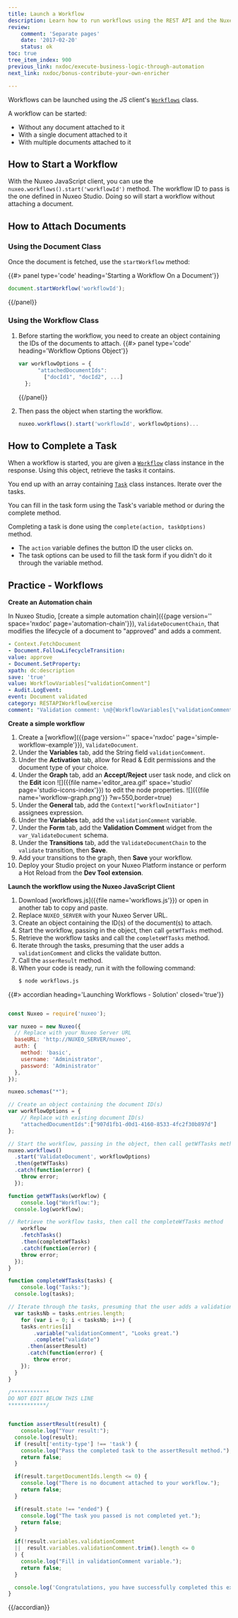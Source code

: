 ```yaml
---
title: Launch a Workflow
description: Learn how to run workflows using the REST API and the Nuxeo JavaScript Client.
review:
    comment: 'Separate pages'
    date: '2017-02-20'
    status: ok
toc: true
tree_item_index: 900
previous_link: nxdoc/execute-business-logic-through-automation
next_link: nxdoc/bonus-contribute-your-own-enricher

---
```


Workflows can be launched using the JS client's [`Workflows`](https://nuxeo.github.io/nuxeo-js-client/latest/Workflows.html) class.

A workflow can be started:

*   Without any document attached to it
*   With a single document attached to it
*   With multiple documents attached to it

## How to Start a Workflow

With the Nuxeo JavaScript client, you can use the `nuxeo.workflows().start('workflowId')` method. The workflow ID to pass is the one defined in Nuxeo Studio. Doing so will start a workflow without attaching a document.

## How to Attach Documents

### Using the Document Class

Once the document is fetched, use the `startWorkflow` method:

{{#> panel type='code' heading='Starting a Workflow On a Document'}}

```javascript
document.startWorkflow('workflowId');
```

{{/panel}}

### Using the Workflow Class

1. Before starting the workflow, you need to create an object containing the IDs of the documents to attach.
    {{#> panel type='code' heading='Workflow Options Object'}}

    ```javascript
    var workflowOptions = {
          "attachedDocumentIds":
            ["docId1", "docId2", ...]
      };
    ```

    {{/panel}}
2. Then pass the object when starting the workflow.
    ```javascript
    nuxeo.workflows().start('workflowId', workflowOptions)...
    ```

## How to Complete a Task

When a workflow is started, you are given a [`Workflow`](https://nuxeo.github.io/nuxeo-js-client/latest/Workflow.html) class instance in the response. Using this object, retrieve the tasks it contains.

You end up with an array containing [`Task`](https://nuxeo.github.io/nuxeo-js-client/latest/Task.html) class instances. Iterate over the tasks.

You can fill in the task form using the Task's variable method or during the complete method.

Completing a task is done using the `complete(action, taskOptions)` method.
  *   The `action` variable defines the button ID the user clicks on.
  *   The task options can be used to fill the task form if you didn't do it through the variable method.

## Practice - Workflows

**Create an Automation chain**

In Nuxeo Studio, [create a simple automation chain]({{page version='' space='nxdoc' page='automation-chain'}}), `ValidateDocumentChain`, that modifies the lifecycle of a document to "approved" and adds a comment.

```yaml
- Context.FetchDocument
- Document.FollowLifecycleTransition:
value: approve
- Document.SetProperty:
xpath: dc:description
save: 'true'
value: WorkflowVariables["validationComment"]
- Audit.LogEvent:
event: Document validated
category: RESTAPIWorkflowExercise
comment: "Validation comment: \n@{WorkflowVariables[\"validationComment\"]}"
```

**Create a simple workflow**

1.  Create a [workflow]({{page version='' space='nxdoc' page='simple-workflow-example'}}), `ValidateDocument`.
2.  Under the **Variables** tab, add the String field `validationComment`.
4.  Under the **Activation** tab, allow for Read & Edit permissions and the document type of your choice.
5.  Under the **Graph** tab, add an **Accept/Reject** user task node, and click on the **Edit** icon ![]({{file name='editor_area.gif' space='studio' page='studio-icons-index'}}) to edit the node properties.
    ![]({{file name='workflow-graph.png'}} ?w=550,border=true)
6.  Under the **General** tab, add the `Context["workflowInitiator"]` assignees expression.
7.  Under the **Variables** tab, add the `validationComment` variable.
8.  Under the **Form** tab, add the **Validation Comment** widget from the `var_ValidateDocument` schema.
9.  Under the **Transitions** tab, add the `ValidateDocumentChain` to the `validate` transition, then **Save**.
10. Add your transitions to the graph, then **Save** your workflow.
11. Deploy your Studio project on your Nuxeo Platform instance or perform a Hot Reload from the **Dev Tool extension**.

**Launch the workflow using the Nuxeo JavaScript Client**

1. Download [workflows.js]({{file name='workflows.js'}}) or open in another tab to copy and paste.
2. Replace `NUXEO_SERVER` with your Nuxeo Server URL.
3. Create an object containing the ID(s) of the document(s) to attach.
4. Start the workflow, passing in the object, then call `getWfTasks` method.
5. Retrieve the workflow tasks and call the `completeWfTasks` method.
6. Iterate through the tasks, presuming that the user adds a `validationComment` and clicks the validate button.
7. Call the `asserResult` method.
8. When your code is ready, run it with the following command:
    ```bash
    $ node workflows.js
    ```

{{#> accordian heading='Launching Workflows - Solution' closed='true'}}

```javascript

const Nuxeo = require('nuxeo');

var nuxeo = new Nuxeo({
  // Replace with your Nuxeo Server URL
  baseURL: 'http://NUXEO_SERVER/nuxeo',
  auth: {
    method: 'basic',
    username: 'Administrator',
    password: 'Administrator'
  },
});

nuxeo.schemas("*");

// Create an object containing the document ID(s)
var workflowOptions = {
    // Replace with existing document ID(s)
  	"attachedDocumentIds":["907d1fb1-d0d1-4160-8533-4fc2f30b897d"]
};

// Start the workflow, passing in the object, then call getWfTasks method
nuxeo.workflows()
  .start('ValidateDocument', workflowOptions)
  .then(getWfTasks)
  .catch(function(error) {
    throw error;
  });

function getWfTasks(workflow) {
	console.log("Workflow:");
  console.log(workflow);

// Retrieve the workflow tasks, then call the completeWfTasks method
	workflow
  	.fetchTasks()
    .then(completeWfTasks)
    .catch(function(error) {
    throw error;
  });
}

function completeWfTasks(tasks) {
	console.log("Tasks:");
  console.log(tasks);

// Iterate through the tasks, presuming that the user adds a validationComment  and clicks the validate button
  var tasksNb = tasks.entries.length;
	for (var i = 0; i < tasksNb; i++) {
    tasks.entries[i]
    	.variable("validationComment", "Looks great.")
    	.complete("validate")
      .then(assertResult)
      .catch(function(error) {
    	throw error;
  	});
  }
}

/************
DO NOT EDIT BELOW THIS LINE
************/


function assertResult(result) {
	console.log("Your result:");
  console.log(result);
  if (result['entity-type'] !== 'task') {
    console.log("Pass the completed task to the assertResult method.");
    return false;
  }

  if(result.targetDocumentIds.length <= 0) {
    console.log("There is no document attached to your workflow.");
    return false;
  }

  if(result.state !== "ended") {
    console.log("The task you passed is not completed yet.");
    return false;
  }

  if(!result.variables.validationComment
  ||  result.variables.validationComment.trim().length <= 0
  ) {
    console.log("Fill in validationComment variable.");
    return false;
  }

  console.log('Congratulations, you have successfully completed this exercise.');
}

```

{{/accordian}}
